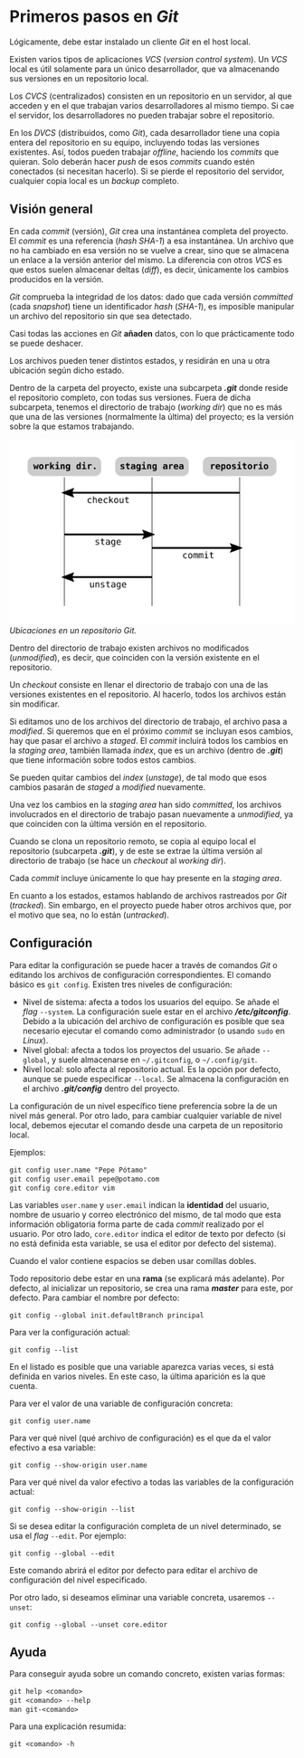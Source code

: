 # Primeros pasos en *Git*

Lógicamente, debe estar instalado un cliente *Git* en el host local.

Existen varios tipos de aplicaciones *VCS* (*version control system*). Un *VCS* local es útil solamente para un único desarrollador, que va almacenando sus versiones en un repositorio local.

Los *CVCS* (centralizados) consisten en un repositorio en un servidor, al que acceden y en el que trabajan varios desarrolladores al mismo tiempo. Si cae el servidor, los desarrolladores no pueden trabajar sobre el repositorio.

En los *DVCS* (distribuidos, como *Git*), cada desarrollador tiene una copia entera del repositorio en su equipo, incluyendo todas las versiones existentes. Así, todos pueden trabajar *offline*, haciendo los *commits* que quieran. Solo deberán hacer *push* de esos *commits* cuando estén conectados (si necesitan hacerlo). Si se pierde el repositorio del servidor, cualquier copia local es un *backup* completo.

## Visión general

En cada *commit* (versión), *Git* crea una instantánea completa del proyecto. El *commit* es una referencia (*hash SHA-1*) a esa instantánea. Un archivo que no ha cambiado en esa versión no se vuelve a crear, sino que se almacena un enlace a la versión anterior del mismo. La diferencia con otros *VCS* es que estos suelen almacenar deltas (*diff*), es decir, únicamente los cambios producidos en la versión.

*Git* comprueba la integridad de los datos: dado que cada versión *committed* (cada *snapshot*) tiene un identificador *hash* (*SHA-1*), es imposible manipular un archivo del repositorio sin que sea detectado.

Casi todas las acciones en *Git* **añaden** datos, con lo que prácticamente todo se puede deshacer.

Los archivos pueden tener distintos estados, y residirán en una u otra ubicación según dicho estado.

Dentro de la carpeta del proyecto, existe una subcarpeta ***.git*** donde reside el repositorio completo, con todas sus versiones. Fuera de dicha subcarpeta, tenemos el directorio de trabajo (*working dir*) que no es más que una de las versiones (normalmente la última) del proyecto; es la versión sobre la que estamos trabajando.

![Ubicaciones](../imagenes/01a-ubicaciones.png)\
*Ubicaciones en un repositorio Git.*

Dentro del directorio de trabajo existen archivos no modificados (*unmodified*), es decir, que coinciden con la versión existente en el repositorio.

Un *checkout* consiste en llenar el directorio de trabajo con una de las versiones existentes en el repositorio. Al hacerlo, todos los archivos están sin modificar.

Si editamos uno de los archivos del directorio de trabajo, el archivo pasa a *modified*. Si queremos que en el próximo *commit* se incluyan esos cambios, hay que pasar el archivo a *staged*. El *commit* incluirá todos los cambios en la *staging area*, también llamada *index*, que es un archivo (dentro de ***.git***) que tiene información sobre todos estos cambios.

Se pueden quitar cambios del *index* (*unstage*), de tal modo que esos cambios pasarán de *staged* a *modified* nuevamente.

Una vez los cambios en la *staging area* han sido *committed*, los archivos involucrados en el directorio de trabajo pasan nuevamente a *unmodified*, ya que coinciden con la última versión en el repositorio.

Cuando se clona un repositorio remoto, se copia al equipo local el repositorio (subcarpeta ***.git***), y de este se extrae la última versión al directorio de trabajo (se hace un *checkout* al *working dir*).

Cada *commit* incluye únicamente lo que hay presente en la *staging area*.

En cuanto a los estados, estamos hablando de archivos rastreados por *Git* (*tracked*). Sin embargo, en el proyecto puede haber otros archivos que, por el motivo que sea, no lo están (*untracked*).

## Configuración

Para editar la configuración se puede hacer a través de comandos *Git* o editando los archivos de configuración correspondientes. El comando básico es `git config`. Existen tres niveles de configuración:
- Nivel de sistema: afecta a todos los usuarios del equipo. Se añade el *flag* `--system`. La configuración suele estar en el archivo ***/etc/gitconfig***. Debido a la ubicación del archivo de configuración es posible que sea necesario ejecutar el comando como administrador (o usando `sudo` en *Linux*).
- Nivel global: afecta a todos los proyectos del usuario. Se añade `--global`, y suele almacenarse en `~/.gitconfig`, o `~/.config/git`.
- Nivel local: solo afecta al repositorio actual. Es la opción por defecto, aunque se puede especificar `--local`. Se almacena la configuración en el archivo ***.git/config*** dentro del proyecto.

La configuración de un nivel específico tiene preferencia sobre la de un nivel más general. Por otro lado, para cambiar cualquier variable de nivel local, debemos ejecutar el comando desde una carpeta de un repositorio local.

Ejemplos:

```
git config user.name "Pepe Pótamo"
git config user.email pepe@potamo.com
git config core.editor vim
```

Las variables `user.name` y `user.email` indican la **identidad** del usuario, nombre de usuario y correo electrónico del mismo, de tal modo que esta información obligatoria forma parte de cada *commit* realizado por el usuario. Por otro lado, `core.editor` indica el editor de texto por defecto (si no está definida esta variable, se usa el editor por defecto del sistema).

Cuando el valor contiene espacios se deben usar comillas dobles.

Todo repositorio debe estar en una **rama** (se explicará más adelante). Por defecto, al inicializar un repositorio, se crea una rama ***master*** para este, por defecto. Para cambiar el nombre por defecto:

```
git config --global init.defaultBranch principal
```

Para ver la configuración actual:

```
git config --list
```

En el listado es posible que una variable aparezca varias veces, si está definida en varios niveles. En este caso, la última aparición es la que cuenta.

Para ver el valor de una variable de configuración concreta:

```
git config user.name
```

Para ver qué nivel (qué archivo de configuración) es el que da el valor efectivo a esa variable:

```
git config --show-origin user.name
```

Para ver qué nivel da valor efectivo a todas las variables de la configuración actual:

```
git config --show-origin --list
```

Si se desea editar la configuración completa de un nivel determinado, se usa el *flag* `--edit`. Por ejemplo:

```
git config --global --edit
```

Este comando abrirá el editor por defecto para editar el archivo de configuración del nivel especificado.

Por otro lado, si deseamos eliminar una variable concreta, usaremos `--unset`:

```
git config --global --unset core.editor
```

## Ayuda

Para conseguir ayuda sobre un comando concreto, existen varias formas:

```
git help <comando>
git <comando> --help
man git-<comando>
```

Para una explicación resumida:

```
git <comando> -h
```
